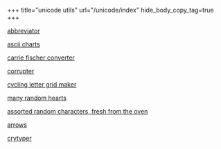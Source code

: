 +++
title="unicode utils"
url="/unicode/index"
hide_body_copy_tag=true
+++

[abbreviator]

[ascii charts]

[carrie fischer converter]

[corrupter]

[cycling letter grid maker]

[many random hearts]

[assorted random characters, fresh from the oven]

[arrows]

[crytyper]

[abbreviator]: ../abbreviate
[ascii charts]: /ascii
[carrie fischer converter]: ../carrie
[corrupter]: ../corrupter
[cycling letter grid maker]: ../grid
[many random hearts]: ../hearts
[assorted random characters, fresh from the oven]: ../random
[arrows]: /arrows
[crytyper]: /crytyper
